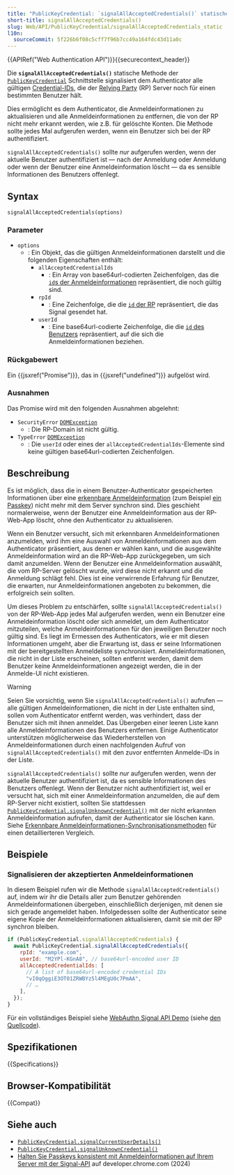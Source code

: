 ```yaml
---
title: "PublicKeyCredential: `signalAllAcceptedCredentials()` statische Methode"
short-title: signalAllAcceptedCredentials()
slug: Web/API/PublicKeyCredential/signalAllAcceptedCredentials_static
l10n:
  sourceCommit: 5f226b6f08c5cff7f96b7cc49a164fdc43d11a0c
---
```


{{APIRef("Web Authentication API")}}{{securecontext_header}}

Die **`signalAllAcceptedCredentials()`** statische Methode der [`PublicKeyCredential`](/de/docs/Web/API/PublicKeyCredential) Schnittstelle signalisiert dem Authenticator alle gültigen [Credential-IDs](/de/docs/Web/API/PublicKeyCredentialRequestOptions#id), die der [Relying Party](https://en.wikipedia.org/wiki/Relying_party) (RP) Server noch für einen bestimmten Benutzer hält.

Dies ermöglicht es dem Authenticator, die Anmeldeinformationen zu aktualisieren und alle Anmeldeinformationen zu entfernen, die von der RP nicht mehr erkannt werden, wie z.B. für gelöschte Konten. Die Methode sollte jedes Mal aufgerufen werden, wenn ein Benutzer sich bei der RP authentifiziert.

`signalAllAcceptedCredentials()` sollte _nur_ aufgerufen werden, wenn der aktuelle Benutzer authentifiziert ist — nach der Anmeldung oder Anmeldung oder wenn der Benutzer eine Anmeldeinformation löscht — da es sensible Informationen des Benutzers offenlegt.

## Syntax

```js-nolint
signalAllAcceptedCredentials(options)
```

### Parameter

- `options`
  - : Ein Objekt, das die gültigen Anmeldeinformationen darstellt und die folgenden Eigenschaften enthält:
    - `allAcceptedCredentialIds`
      - : Ein Array von base64url-codierten Zeichenfolgen, das die [`id`s der Anmeldeinformationen](/de/docs/Web/API/PublicKeyCredentialRequestOptions#id) repräsentiert, die noch gültig sind.
    - `rpId`
      - : Eine Zeichenfolge, die die [`id` der RP](/de/docs/Web/API/PublicKeyCredentialCreationOptions#id_2) repräsentiert, die das Signal gesendet hat.
    - `userId`
      - : Eine base64url-codierte Zeichenfolge, die die [`id` des Benutzers](/de/docs/Web/API/PublicKeyCredentialCreationOptions#id_3) repräsentiert, auf die sich die Anmeldeinformationen beziehen.

### Rückgabewert

Ein {{jsxref("Promise")}}, das in {{jsxref("undefined")}} aufgelöst wird.

### Ausnahmen

Das Promise wird mit den folgenden Ausnahmen abgelehnt:

- `SecurityError` [`DOMException`](/de/docs/Web/API/DOMException)
  - : Die RP-Domain ist nicht gültig.
- `TypeError` [`DOMException`](/de/docs/Web/API/DOMException)
  - : Die `userId` oder eines der `allAcceptedCredentialIds`-Elemente sind keine gültigen base64url-codierten Zeichenfolgen.

## Beschreibung

Es ist möglich, dass die in einem Benutzer-Authenticator gespeicherten Informationen über eine [erkennbare Anmeldeinformation](/de/docs/Web/API/Web_Authentication_API#discoverable_credentials_and_conditional_mediation) (zum Beispiel [ein Passkey](https://passkeys.dev/)) nicht mehr mit dem Server synchron sind. Dies geschieht normalerweise, wenn der Benutzer eine Anmeldeinformation aus der RP-Web-App löscht, ohne den Authenticator zu aktualisieren.

Wenn ein Benutzer versucht, sich mit erkennbaren Anmeldeinformationen anzumelden, wird ihm eine Auswahl von Anmeldeinformationen aus dem Authenticator präsentiert, aus denen er wählen kann, und die ausgewählte Anmeldeinformation wird an die RP-Web-App zurückgegeben, um sich damit anzumelden. Wenn der Benutzer eine Anmeldeinformation auswählt, die vom RP-Server gelöscht wurde, wird diese nicht erkannt und die Anmeldung schlägt fehl. Dies ist eine verwirrende Erfahrung für Benutzer, die erwarten, nur Anmeldeinformationen angeboten zu bekommen, die erfolgreich sein sollten.

Um dieses Problem zu entschärfen, sollte `signalAllAcceptedCredentials()` von der RP-Web-App jedes Mal aufgerufen werden, wenn ein Benutzer eine Anmeldeinformation löscht oder sich anmeldet, um dem Authenticator mitzuteilen, welche Anmeldeinformationen für den jeweiligen Benutzer noch gültig sind. Es liegt im Ermessen des Authenticators, wie er mit diesen Informationen umgeht, aber die Erwartung ist, dass er seine Informationen mit der bereitgestellten Anmeldeliste synchronisiert. Anmeldeinformationen, die nicht in der Liste erscheinen, sollten entfernt werden, damit dem Benutzer keine Anmeldeinformationen angezeigt werden, die in der Anmelde-UI nicht existieren.

> [!WARNING]
> Seien Sie vorsichtig, wenn Sie `signalAllAcceptedCredentials()` aufrufen — alle gültigen Anmeldeinformationen, die nicht in der Liste enthalten sind, sollen vom Authenticator entfernt werden, was verhindert, dass der Benutzer sich mit ihnen anmeldet. Das Übergeben einer leeren Liste kann alle Anmeldeinformationen des Benutzers entfernen. Einige Authenticator unterstützen möglicherweise das Wiederherstellen von Anmeldeinformationen durch einen nachfolgenden Aufruf von `signalAllAcceptedCredentials()` mit den zuvor entfernten Anmelde-IDs in der Liste.

`signalAllAcceptedCredentials()` sollte _nur_ aufgerufen werden, wenn der aktuelle Benutzer authentifiziert ist, da es sensible Informationen des Benutzers offenlegt. Wenn der Benutzer nicht authentifiziert ist, weil er versucht hat, sich mit einer Anmeldeinformation anzumelden, die auf dem RP-Server nicht existiert, sollten Sie stattdessen [`PublicKeyCredential.signalUnknownCredential()`](/de/docs/Web/API/PublicKeyCredential/signalUnknownCredential_static) mit der nicht erkannten Anmeldeinformation aufrufen, damit der Authenticator sie löschen kann. Siehe [Erkennbare Anmeldeinformationen-Synchronisationsmethoden](/de/docs/Web/API/Web_Authentication_API#discoverable_credential_synchronization_methods) für einen detaillierteren Vergleich.

## Beispiele

### Signalisieren der akzeptierten Anmeldeinformationen

In diesem Beispiel rufen wir die Methode `signalAllAcceptedCredentials()` auf, indem wir ihr die Details aller zum Benutzer gehörenden Anmeldeinformationen übergeben, einschließlich derjenigen, mit denen sie sich gerade angemeldet haben. Infolgedessen sollte der Authenticator seine eigene Kopie der Anmeldeinformationen aktualisieren, damit sie mit der RP synchron bleiben.

```js
if (PublicKeyCredential.signalAllAcceptedCredentials) {
  await PublicKeyCredential.signalAllAcceptedCredentials({
    rpId: "example.com",
    userId: "M2YPl-KGnA8", // base64url-encoded user ID
    allAcceptedCredentialIds: [
      // A list of base64url-encoded credential IDs
      "vI0qOggiE3OT01ZRWBYz5l4MEgU0c7PmAA",
      // …
    ],
  });
}
```

Für ein vollständiges Beispiel siehe [WebAuthn Signal API Demo](https://signal-api-demo.glitch.me/) (siehe [den Quellcode](https://glitch.com/edit/#!/signal-api-demo?path=site.js)).

## Spezifikationen

{{Specifications}}

## Browser-Kompatibilität

{{Compat}}

## Siehe auch

- [`PublicKeyCredential.signalCurrentUserDetails()`](/de/docs/Web/API/PublicKeyCredential/signalCurrentUserDetails_static)
- [`PublicKeyCredential.signalUnknownCredential()`](/de/docs/Web/API/PublicKeyCredential/signalUnknownCredential_static)
- [Halten Sie Passkeys konsistent mit Anmeldeinformationen auf Ihrem Server mit der Signal-API](https://developer.chrome.com/docs/identity/webauthn-signal-api) auf developer.chrome.com (2024)
